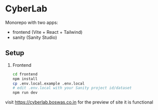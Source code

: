 # CyberLab

Monorepo with two apps:
- frontend (Vite + React + Tailwind)
- sanity (Sanity Studio)

## Setup

1. Frontend
   ```bash
   cd frontend
   npm install
   cp .env.local.example .env.local
   # edit .env.local with your Sanity project id/dataset
   npm run dev

visit https://cyberlab.boswas.co.in for the preview of site it is functional
